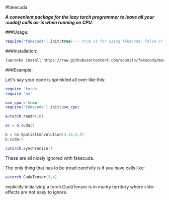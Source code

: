 #fakecuda

***A convenient package for the lazy torch programmer to leave all your :cuda() calls as-is when running on CPU.***

###Usage:
```lua
require('fakecuda').init(true) -- true is for using fakecuda, false or no-argument wont initialize fakecuda.
```

###Installation:
```bash
luarocks install https://raw.githubusercontent.com/soumith/fakecuda/master/fakecuda-scm-1.rockspec
```

###Example:

Let's say your code is sprinkled all over like this:
```lua
require 'torch'
require 'nn'

use_cpu = true
require('fakecuda').init(use_cpu)

a=torch.randn(10)

ac = a:cuda()

b = nn.SpatialConvolution(3,16,5,5)
b:cuda()

cutorch.synchronize()
```


These are all nicely ignored with fakecuda.

The only thing that has to be tread carefully is if you have calls like:
```lua
a=torch.CudaTensor(3,4)
```

explicitly initializing a torch.CudaTensor is in murky territory where side-effects are not easy to ignore.